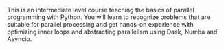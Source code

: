 This is an intermediate level course teaching the basics of parallel programming with Python. You will learn to recognize problems that are suitable for parallel processing and get hands-on experience with optimizing inner loops and abstracting parallelism using Dask, Numba and Asyncio.
